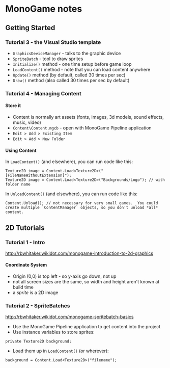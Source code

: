 # MonoGame notes

## Getting Started

### Tutorial 3 - the Visual Studio template

- `GraphicsDeviceManager` - talks to the graphic device
- `SpriteBatch` - tool to draw sprites
- `Initialize()` method - one time setup before game loop
- `LoadContent()` method - note that you can load content anywhere
- `Update()` method (by default, called 30 times per sec)
- `Draw()` method (also called 30 times per sec by default)

### Tutorial 4 - Managing Content

#### Store it

- Content is normally art assets (fonts, images, 3d models, sound effects, music, video)
- `Content\Content.mgcb` - open with MonoGame Pipeline application
- `Edit > Add > Existing Item`
- `Edit > Add > New Folder`

#### Using Content

In `LoadContent()` (and elsewhere), you can run code like this:

```
Texture2D image = Content.Load<Texture2D>("[FileNameWithoutExtension]");
Texture2D image = Content.Load<Texture2D>("Backgrounds/Logo"); // with folder name

```

In `UnloadContent()` (and elsewhere), you can run code like this:

```
Content.Unload(); // not necessary for very small games.  You could create multiple `ContentManager` objects, so you don't unload *all* content.
```

## 2D Tutorials

### Tutorial 1 - Intro

http://rbwhitaker.wikidot.com/monogame-introduction-to-2d-graphics

#### Coordinate System

- Origin (0,0) is top left - so y-axis go down, not up
- not all screen sizes are the same, so width and height aren't known at build time
- a *sprite* is a 2D image

### Tutorial 2 - SpriteBatches

http://rbwhitaker.wikidot.com/monogame-spritebatch-basics

- Use the MonoGame Pipeline application to get content into the project
- Use instance variables to store sprites:
```
private Texture2D background;
```
- Load them up in `LoadContent()` (or wherever):
```
background = Content.Load<Texture2D>("filename");
```
